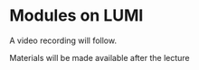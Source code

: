 # Modules on LUMI

A video recording will follow.

Materials will be made available after the lecture

<!--
Extra materials

-   [Slides](https://462000265.lumidata.eu/2day-20240502/files/LUMI-2day-20240502-04-modules.pdf)

-   [Course notes](04_Modules.md)
-->
